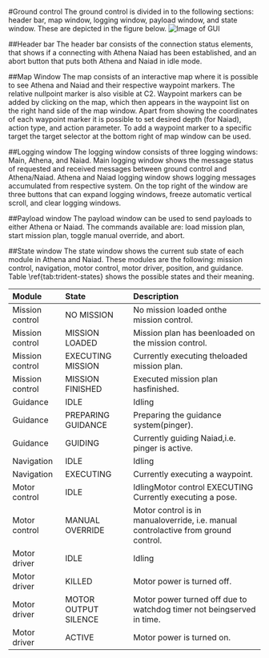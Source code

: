 #Ground control
The ground control is divided in to the following sections: header bar, map window, logging window, payload window, and state window. These are depicted in the figure below.
![Image of GUI](https://imgur.com/a/LvORcsi)

##Header bar
The header bar consists of the connection status elements, that shows if a connecting with Athena Naiad has been established, and an abort button that puts both Athena and Naiad in idle mode.

##Map Window
The map consists of an interactive map where it is possible to see Athena and Naiad and their respective waypoint markers. The relative nullpoint marker is also visible at C2. Waypoint markers can be added by clicking on the map, which then appears in the waypoint list on the right hand side of the map window. Apart from showing the coordinates of each waypoint marker it is possible to set desired depth (for Naiad), action type, and action parameter. To add a waypoint marker to a specific target the target selector at the bottom right of map window can be used.

##Logging window
The logging window consists of three logging windows: Main, Athena, and Naiad. Main logging window shows the message status of requested and received messages between ground control and Athena/Naiad. Athena and Naiad logging window shows logging messages accumulated from respective system. On the top right of the window are three buttons that can expand logging windows, freeze automatic vertical scroll, and clear logging windows.

##Payload window
The payload window can be used to send payloads to either Athena or Naiad. The commands available are: load mission plan, start mission plan, toggle manual override, and abort.

##State window
The state window shows the current sub state of each module in Athena and Naiad. These modules are the following: mission control, navigation, motor control, motor driver, position, and guidance. Table \ref{tab:trident-states} shows the possible states and their meaning.

| Module            | State                 | Description                                                                       |
| :--------------   | :-------------------- | :---------------------------------------------------------------------------------|
| Mission control   | NO MISSION            | No mission loaded onthe mission control.                                          |
| Mission control   | MISSION LOADED        | Mission plan has beenloaded on the mission control.                               |
| Mission control   | EXECUTING MISSION     | Currently executing theloaded mission plan.                                       |
| Mission control   | MISSION FINISHED      | Executed mission plan hasfinished.                                                |
| Guidance          | IDLE                  | Idling                                                                            |
| Guidance          | PREPARING GUIDANCE    | Preparing the guidance system(pinger).                                            |
| Guidance          | GUIDING               | Currently guiding Naiad,i.e. pinger is active.                                    |
| Navigation        | IDLE                  | Idling                                                                            |
| Navigation        | EXECUTING             | Currently executing a waypoint.                                                   |
| Motor control     | IDLE                  | IdlingMotor control EXECUTING Currently executing a pose.                         |
| Motor control     | MANUAL OVERRIDE       | Motor control is in manualoverride, i.e. manual controlactive from ground control.|
| Motor driver      | IDLE                  | Idling                                                                            |
| Motor driver      | KILLED                | Motor power is turned off.                                                        |
| Motor driver      | MOTOR OUTPUT SILENCE  | Motor power turned off due to watchdog timer not beingserved in time.             |
| Motor driver      | ACTIVE                | Motor power is turned on.                                                         |